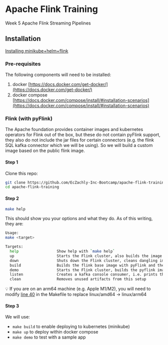 # Apache Flink Training
Week 5 Apache Flink Streaming Pipelines

## Installation

[Installing minikube+helm+flink](https://www.notion.so/Installing-minikube-helm-flink-44828e96d2874ca39a96fc9f1d618364)

### Pre-requisites

The following components will need to be installed:

1. docker [https://docs.docker.com/get-docker/](https://docs.docker.com/get-docker/)
2. docker compose [https://docs.docker.com/compose/install/#installation-scenarios](https://docs.docker.com/compose/install/#installation-scenarios)

### Flink (with pyFlink)

The Apache foundation provides container images and kubernetes operators for Flink out of the box, but these do not contain pyFlink support, they also do not include the jar files for certain connectors (e.g. the flink SQL kafka connector which we will be using). So we will build a custom image based on the public flink image. 

#### Step 1

Clone this repo:

```bash
git clone https://github.com/EcZachly-Inc-Bootcamp/apache-flink-training.git
cd apache-flink-training
```

#### Step 2

```bash
make help
```

This should show you your options and what they do. As of this writing, they are:

```bash
Usage:
make <target>

Targets:
  help                 Show help with `make help`
  up                   Starts the Flink cluster, also builds the image if it has not been built yet
  down                 Shuts down the Flink cluster, cleans dangling images
  build                Builds the flink base image with pyFlink and the flink-sql kafka connector installed.
  demo                 Starts the Flink cluster, builds the pyflink image if it has not been built yet, creates a demo kafka topic to ingest from
  listen               Creates a kafka console consumer, i.e. prints the kafka messages to your console
  clean                Removes unused artifacts from this setup
```

💡 If you are on an arm64 machine (e.g. Apple M1/M2), you will need to modify [line 40](https://github.com/EcZachly-Inc-Bootcamp/apache-flink-training/blob/f79ed9e0cb6b55d8ddfc55b234bceaad9e6189f0/Makefile#L40) in the Makefile to replace linux/amd64 -> linux/arm64

#### Step 3

We will use:
- `make build` to enable deploying to kubernetes (minikube)
- `make up` to deploy within docker compose
- `make demo` to test with a sample app
